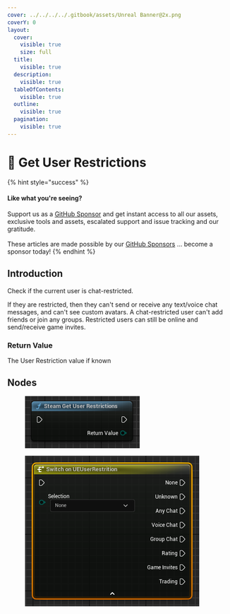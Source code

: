```yaml
---
cover: ../../../../.gitbook/assets/Unreal Banner@2x.png
coverY: 0
layout:
  cover:
    visible: true
    size: full
  title:
    visible: true
  description:
    visible: true
  tableOfContents:
    visible: true
  outline:
    visible: true
  pagination:
    visible: true
---
```


# 🔵 Get User Restrictions

{% hint style="success" %}
#### Like what you're seeing?

Support us as a [GitHub Sponsor](../../../../become-a-sponsor/) and get instant access to all our assets, exclusive tools and assets, escalated support and issue tracking and our gratitude.\
\
These articles are made possible by our [GitHub Sponsors](../../../../become-a-sponsor/) ... become a sponsor today!
{% endhint %}

## Introduction

Check if the current user is chat-restricted.

If they are restricted, then they can't send or receive any text/voice chat messages, and can't see custom avatars. A chat-restricted user can't add friends or join any groups. Restricted users can still be online and send/receive game invites.

### Return Value

The User Restriction value if known

## Nodes

<figure><img src="../../../../.gitbook/assets/image (233).png" alt=""><figcaption></figcaption></figure>

<figure><img src="../../../../.gitbook/assets/image (234).png" alt=""><figcaption></figcaption></figure>
